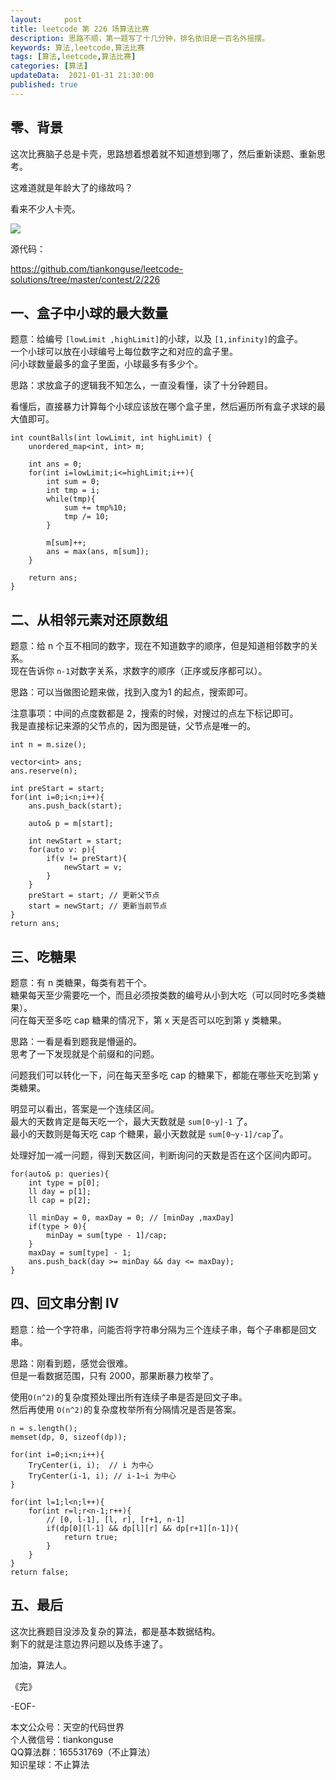 ```yaml
---   
layout:     post  
title: leetcode 第 226 场算法比赛  
description: 思路不顺，第一题写了十几分钟，排名依旧是一百名外摇摆。   
keywords: 算法,leetcode,算法比赛  
tags: [算法,leetcode,算法比赛]    
categories: [算法]  
updateData:  2021-01-31 21:30:00  
published: true  
---  
```



## 零、背景  


这次比赛脑子总是卡壳，思路想着想着就不知道想到哪了，然后重新读题、重新思考。  


这难道就是年龄大了的缘故吗？  



看来不少人卡壳。   


![](http://res.tiankonguse.com/images/2021/01/31/001.png)  


源代码：

https://github.com/tiankonguse/leetcode-solutions/tree/master/contest/2/226  



## 一、盒子中小球的最大数量  


题意：给编号 `[lowLimit ,highLimit]`的小球，以及 `[1,infinity]`的盒子。  
一个小球可以放在小球编号上每位数字之和对应的盒子里。  
问小球数量最多的盒子里面，小球最多有多少个。  


思路：求放盒子的逻辑我不知怎么，一直没看懂，读了十分钟题目。  


看懂后，直接暴力计算每个小球应该放在哪个盒子里，然后遍历所有盒子求球的最大值即可。  


```
int countBalls(int lowLimit, int highLimit) {
    unordered_map<int, int> m;
    
    int ans = 0;
    for(int i=lowLimit;i<=highLimit;i++){
        int sum = 0;
        int tmp = i;
        while(tmp){
            sum += tmp%10;
            tmp /= 10;
        }
        
        m[sum]++;
        ans = max(ans, m[sum]);
    }
    
    return ans;
}
```


## 二、从相邻元素对还原数组  


题意：给 n 个互不相同的数字，现在不知道数字的顺序，但是知道相邻数字的关系。  
现在告诉你 `n-1`对数字关系，求数字的顺序（正序或反序都可以）。  


思路：可以当做图论题来做，找到入度为1 的起点，搜索即可。  


注意事项：中间的点度数都是 2，搜索的时候，对搜过的点左下标记即可。  
我是直接标记来源的父节点的，因为图是链，父节点是唯一的。  


```
int n = m.size();

vector<int> ans;
ans.reserve(n);

int preStart = start;
for(int i=0;i<n;i++){
    ans.push_back(start);
    
    auto& p = m[start];
    
    int newStart = start;
    for(auto v: p){
        if(v != preStart){
            newStart = v;
        }
    }
    preStart = start; // 更新父节点
    start = newStart; // 更新当前节点
}
return ans;
```

## 三、吃糖果  


题意：有 n 类糖果，每类有若干个。  
糖果每天至少需要吃一个，而且必须按类数的编号从小到大吃（可以同时吃多类糖果）。  
问在每天至多吃 cap 糖果的情况下，第 x 天是否可以吃到第 y 类糖果。  


思路：一看是看到题我是懵逼的。  
思考了一下发现就是个前缀和的问题。  


问题我们可以转化一下，问在每天至多吃 cap 的糖果下，都能在哪些天吃到第 y 类糖果。  


明显可以看出，答案是一个连续区间。  
最大的天数肯定是每天吃一个，最大天数就是 `sum[0~y]-1` 了。  
最小的天数则是每天吃 cap 个糖果，最小天数就是 `sum[0~y-1]/cap`了。  


处理好加一减一问题，得到天数区间，判断询问的天数是否在这个区间内即可。  



```
for(auto& p: queries){
    int type = p[0];
    ll day = p[1];
    ll cap = p[2];
    
    ll minDay = 0, maxDay = 0; // [minDay ,maxDay]
    if(type > 0){
        minDay = sum[type - 1]/cap;
    }
    maxDay = sum[type] - 1; 
    ans.push_back(day >= minDay && day <= maxDay);
}
```


## 四、回文串分割 IV  


题意：给一个字符串，问能否将字符串分隔为三个连续子串，每个子串都是回文串。  



思路：刚看到题，感觉会很难。  
但是一看数据范围，只有 2000，那果断暴力枚举了。  


使用`O(n^2)`的复杂度预处理出所有连续子串是否是回文子串。  
然后再使用 `O(n^2)`的复杂度枚举所有分隔情况是否是答案。  


```
n = s.length();
memset(dp, 0, sizeof(dp));

for(int i=0;i<n;i++){
    TryCenter(i, i);  // i 为中心
    TryCenter(i-1, i); // i-1~i 为中心
}

for(int l=1;l<n;l++){
    for(int r=l;r<n-1;r++){
        // [0, l-1], [l, r], [r+1, n-1]
        if(dp[0][l-1] && dp[l][r] && dp[r+1][n-1]){
            return true;
        }
    }
}
return false;
```


## 五、最后  


这次比赛题目没涉及复杂的算法，都是基本数据结构。  
剩下的就是注意边界问题以及练手速了。  





加油，算法人。  


《完》  


-EOF-  



本文公众号：天空的代码世界  
个人微信号：tiankonguse  
QQ算法群：165531769（不止算法）  
知识星球：不止算法  

